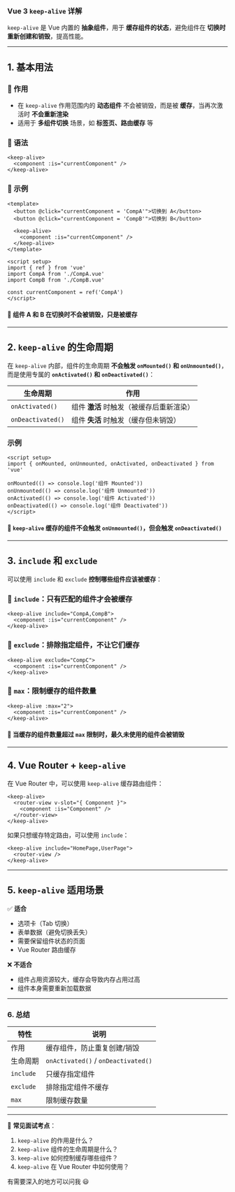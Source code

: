 ### **Vue 3 `keep-alive` 详解**  

`keep-alive` 是 Vue 内置的 **抽象组件**，用于 **缓存组件的状态**，避免组件在 **切换时重新创建和销毁**，提高性能。  

---

## **1. 基本用法**
### **🔹 作用**
- 在 `keep-alive` 作用范围内的 **动态组件** 不会被销毁，而是被 **缓存**，当再次激活时 **不会重新渲染**
- 适用于 **多组件切换** 场景，如 **标签页、路由缓存** 等

### **🔹 语法**
```vue
<keep-alive>
  <component :is="currentComponent" />
</keep-alive>
```

### **🔹 示例**
```vue
<template>
  <button @click="currentComponent = 'CompA'">切换到 A</button>
  <button @click="currentComponent = 'CompB'">切换到 B</button>

  <keep-alive>
    <component :is="currentComponent" />
  </keep-alive>
</template>

<script setup>
import { ref } from 'vue'
import CompA from './CompA.vue'
import CompB from './CompB.vue'

const currentComponent = ref('CompA')
</script>
```
#### **🔹 组件 A 和 B 在切换时不会被销毁，只是被缓存**

---

## **2. `keep-alive` 的生命周期**
在 `keep-alive` 内部，组件的生命周期 **不会触发 `onMounted()` 和 `onUnmounted()`**，而是使用专属的 **`onActivated()` 和 `onDeactivated()`**：

| 生命周期 | 作用 |
|---------|------|
| `onActivated()` | 组件 **激活** 时触发（被缓存后重新渲染） |
| `onDeactivated()` | 组件 **失活** 时触发（缓存但未销毁） |

### **示例**
```vue
<script setup>
import { onMounted, onUnmounted, onActivated, onDeactivated } from 'vue'

onMounted(() => console.log('组件 Mounted'))
onUnmounted(() => console.log('组件 Unmounted'))
onActivated(() => console.log('组件 Activated'))
onDeactivated(() => console.log('组件 Deactivated'))
</script>
```
#### **🔹 `keep-alive` 缓存的组件不会触发 `onUnmounted()`，但会触发 `onDeactivated()`**
---

## **3. `include` 和 `exclude`**
可以使用 `include` 和 `exclude` **控制哪些组件应该被缓存**：

### **🔹 `include`：只有匹配的组件才会被缓存**
```vue
<keep-alive include="CompA,CompB">
  <component :is="currentComponent" />
</keep-alive>
```

### **🔹 `exclude`：排除指定组件，不让它们缓存**
```vue
<keep-alive exclude="CompC">
  <component :is="currentComponent" />
</keep-alive>
```

### **🔹 `max`：限制缓存的组件数量**
```vue
<keep-alive :max="2">
  <component :is="currentComponent" />
</keep-alive>
```
#### **🔹 当缓存的组件数量超过 `max` 限制时，最久未使用的组件会被销毁**

---

## **4. Vue Router + `keep-alive`**
在 Vue Router 中，可以使用 `keep-alive` 缓存路由组件：

```vue
<keep-alive>
  <router-view v-slot="{ Component }">
    <component :is="Component" />
  </router-view>
</keep-alive>
```

如果只想缓存特定路由，可以使用 `include`：
```vue
<keep-alive include="HomePage,UserPage">
  <router-view />
</keep-alive>
```

---

## **5. `keep-alive` 适用场景**
✅ **适合**
- 选项卡（Tab 切换）
- 表单数据（避免切换丢失）
- 需要保留组件状态的页面
- Vue Router 路由缓存

❌ **不适合**
- 组件占用资源较大，缓存会导致内存占用过高
- 组件本身需要重新加载数据

---

### **6. 总结**
| 特性 | 说明 |
|------|------|
| 作用 | 缓存组件，防止重复创建/销毁 |
| 生命周期 | `onActivated()` / `onDeactivated()` |
| `include` | 只缓存指定组件 |
| `exclude` | 排除指定组件不缓存 |
| `max` | 限制缓存数量 |

---

📌 **常见面试考点**：
1. `keep-alive` 的作用是什么？
2. `keep-alive` 组件的生命周期是什么？
3. `keep-alive` 如何控制缓存哪些组件？
4. `keep-alive` 在 Vue Router 中如何使用？

有需要深入的地方可以问我 😃